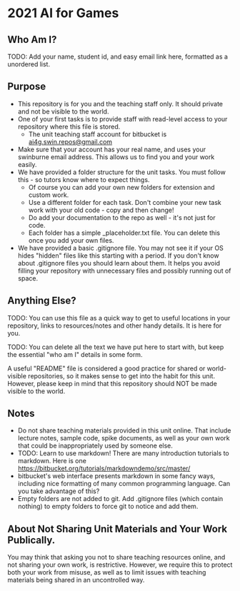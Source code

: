 # 2021 AI for Games

## Who Am I?

TODO: Add your name, student id, and easy email link here, formatted as a unordered list.

## Purpose

* This repository is for you and the teaching staff only. It should private and not be visible to the world.
* One of your first tasks is to provide staff with read-level access to your repository where this file is stored.
  * The unit teaching staff account for bitbucket is ai4g.swin.repos@gmail.com
* Make sure that your account has your real name, and uses your swinburne email address. This allows us to find you and your work easily.
* We have provided a folder structure for the unit tasks. You must follow this - so tutors know where to expect things.
  * Of course you can add your own new folders for extension and custom work.
  * Use a different folder for each task. Don't combine your new task work with your old code - copy and then change!
  * Do add your documentation to the repo as well - it's not just for code.
  * Each folder has a simple _placeholder.txt file. You can delete this once you add your own files.
* We have provided a basic .gitignore file. You may not see it if your OS hides "hidden" files like this starting with a period. If you don't know about .gitignore files you should learn about them. It helps you avoid filling your repository with unnecessary files and possibly running out of space.


## Anything Else?

TODO: You can use this file as a quick way to get to useful locations in your repository, links to resources/notes and other handy details. It is here for you.

TODO: You can delete all the text we have put here to start with, but keep the essential "who am I" details in some form.

A useful "README" file is considered a good practice for shared or world-visible repositories, so it makes sense to get into the
habit for this unit. However, please keep in mind that this repository should NOT be made visible to the world.

## Notes
* Do not share teaching materials provided in this unit online. That include lecture notes, sample code, spike documents, as well as your own work that could be inappropriately used by someone else.
* TODO: Learn to use markdown! There are many introduction tutorials to markdown.
  Here is one https://bitbucket.org/tutorials/markdowndemo/src/master/
* bitbucket's web interface presents markdown in some fancy ways, including nice formatting of many common programming language. Can you take advantage of this?
* Empty folders are not added to git. Add .gitignore files (which contain nothing) to empty folders to force git to notice and add them.

## About Not Sharing Unit Materials and Your Work Publically.

You may think that asking you not to share teaching resources online, and not sharing your own work, is restrictive. However, we require this to protect both your work from misuse, as well as to limit issues with teaching materials being shared in an uncontrolled way.
